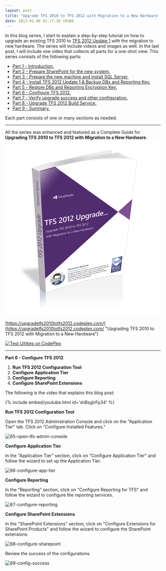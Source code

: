 ```yaml
---
layout: post
title: "Upgrade TFS 2010 to TFS 2012 with Migration to a New Hardware - Part 6 - Configure TFS 2012"
date: 2013-01-08 01:17:39 +0100
---
```


In this blog series, I start to explain a step-by-step tutorial on how to upgrade an existing TFS 2010 to [TFS 2012 Update 1](http://msdn.microsoft.com/en-us/vstudio/ff637362.aspx) with the migration to new hardware. The series will include videos and images as well. In the last post, I will include one video that collects all parts for a one-shot view. This series consists of the following parts:

- [Part 1 - Introduction.](https://mohamedradwan-devops.github.io/posts/upgrade-tfs-2010-to-tfs-2012-with-migration-to-a-new-hardware-series/ "Part 1 - Introduction.")
- [Part 2 - Prepare SharePoint for the new system.](https://mohamedradwan-devops.github.io/posts/upgrade-tfs-2010-to-tfs-2012-with-migration-to-a-new-hardware-part-2-prepare-sharepoint-for-the-new-system/ "Part 2 - Prepare SharePoint for the new system.")
- [Part 3 - Prepare the new machine and install SQL Server.](https://mohamedradwan-devops.github.io/posts/upgrade-tfs-2010-to-tfs-2012-with-migration-to-a-new-hardware-part-3-prepare-the-new-machine-and-install-sql-server/ "Part 3 - Prepare the new machine and install SQL Server.")
- [Part 4 - Install TFS 2012 Update 1 & Backup DBs and Reporting Key.](https://mohamedradwan-devops.github.io/posts/upgrade-tfs-2010-to-tfs-2012-with-migration-to-a-new-hardware-part-4-install-tfs-2012-update-1-backup-dbs-and-reporting-key/ "Part 4 - Install TFS 2012 Update 1 & Backup DBs and Reporting Key.")
- [Part 5 - Restore DBs and Reporting Encryption Key.](https://mohamedradwan-devops.github.io/posts/upgrade-tfs-2010-to-tfs-2012-with-migration-to-a-new-hardware-part-5-restore-dbs-and-reporting-encryption-key/ "Part 5 - Restore DBs and Reporting Encryption Key.")
- [Part 6 - Configure TFS 2012.](https://mohamedradwan-devops.github.io/posts/upgrade-tfs-2010-to-tfs-2012-with-migration-to-a-new-hardware-part-6-configure-tfs-2012/ "Part 6 - Configure TFS 2012.")
- [Part 7 - Verify upgrade success and other configuration.](https://mohamedradwan-devops.github.io/posts/upgrade-tfs-2010-to-tfs-2012-with-migration-to-a-new-hardware-part-7-verify-upgrade-success-and-other-configuration/ "Part 7 - Verify upgrade success and other configuration.")
- [Part 8 - Upgrade TFS 2012 Build Service.](https://mohamedradwan-devops.github.io/posts/upgrade-tfs-2010-to-tfs-2012-with-migration-to-a-new-hardware-part-8-upgrade-tfs-2012-build-service/ "Part 8 - Upgrade TFS 2012 Build Service.")
- [Part 9 - Summary.](https://mohamedradwan-devops.github.io/posts/upgrade-tfs-2010-to-tfs-2012-with-migration-to-a-new-hardware-part-9-summary/ "Part 9 - Summary.")

Each part consists of one or many sections as needed.

---

All the series was enhanced and featured as a Complete Guide for **Upgrading TFS 2010 to TFS 2012 with Migration to a New Hardware**.
![Book 3d-all-2 copy](/assets/images/2013/11/book-3d-all-2-copy.jpg?w=660)

[https://upgradetfs2010totfs2012.codeplex.com/](https://upgradetfs2010totfs2012.codeplex.com/ "Upgrading TFS 2010 to TFS 2012 with Migration to a New Hardware")

[![](https://mg2otq.sn2.livefilestore.com/y1mmcQSYrLWQ757Pb1cWnVdzrBuwKP3r3jPo9VnNct09pHE2cGb25cQr7MQNHyLZrBBfu2vzrT5z46XyIVYeKm9V_svUZwzlwAzOyU2_lcx_X_0Qs1Inh2pag/CodePlex.png?psid=1 "Test Uitities on CodePlex")](https://upgradetfs2010totfs2012.codeplex.com/ " Upgrading TFS 2010 to TFS 2012 with Migration to a New Hardware Guide")

---

**Part 6 - Configure TFS 2012**

1. **Run TFS 2012 Configuration Tool**
2. **Configure Application Tier**
3. **Configure Reporting**
4. **Configure SharePoint Extensions**

The following is the video that explains this blog post:

{% include embed/youtube.html id='shBsglrFp34' %}


**Run TFS 2012 Configuration Tool**

Open the TFS 2012 Administration Console and click on the "Application Tier" tab. Click on "Configure Installed Features."

![65-open-tfs-admin-console](/assets/images/2013/01/65-open-tfs-admin-console.jpg?w=660)

**Configure Application Tier**

In the "Application Tier" section, click on "Configure Application Tier" and follow the wizard to set up the Application Tier.

![66-configure-app-tier](/assets/images/2013/01/66-configure-app-tier.jpg?w=660)

**Configure Reporting**

In the "Reporting" section, click on "Configure Reporting for TFS" and follow the wizard to configure the reporting services.

![67-configure-reporting](/assets/images/2013/01/67-configure-reporting.jpg?w=660)

**Configure SharePoint Extensions**

In the "SharePoint Extensions" section, click on "Configure Extensions for SharePoint Products" and follow the wizard to configure the SharePoint extensions.

![68-configure-sharepoint](/assets/images/2013/01/68-configure-sharepoint.jpg?w=660)

Review the success of the configurations.

![69-config-success](/assets/images/2013/01/69-config-success.jpg?w=660)
